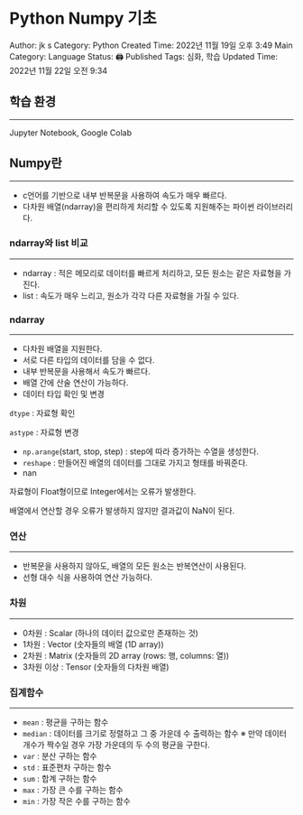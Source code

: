 # Python Numpy 기초

Author: jk s
Category: Python
Created Time: 2022년 11월 19일 오후 3:49
Main Category: Language
Status: 🖨 Published
Tags: 심화, 학습
Updated Time: 2022년 11월 22일 오전 9:34

## 학습 환경

---

Jupyter Notebook, Google Colab

## Numpy란

---

- c언어를 기반으로 내부 반복문을 사용하여 속도가 매우 빠르다.
- 다차원 배열(ndarray)을 편리하게 처리할 수 있도록 지원해주는 파이썬 라이브러리다.

### ndarray와 list 비교

---

- ndarray : 적은 메모리로 데이터를 빠르게 처리하고, 모든 원소는 같은 자료형을 가진다.
- list : 속도가 매우 느리고, 원소가 각각 다른 자료형을 가질 수 있다.

### ndarray

---

- 다차원 배열을 지원한다.
- 서로 다른 타입의 데이터를 담을 수 없다.
- 내부 반복문을 사용해서 속도가 빠르다.
- 배열 간에 산술 연산이 가능하다.
- 데이터 타입 확인 및 변경

`dtype` : 자료형 확인

`astype` : 자료형 변경

- `np.arange`(start, stop, step) : step에 따라 증가하는 수열을 생성한다.
- `reshape` : 만들어진 배열의 데이터를 그대로 가지고 형태를 바꿔준다.
- nan

자료형이 Float형이므로 Integer에서는 오류가 발생한다.

배열에서 연산할 경우 오류가 발생하지 않지만 결과값이 NaN이 된다.

### 연산

---

- 반복문을 사용하지 않아도, 배열의 모든 원소는 반복연산이 사용된다.
- 선형 대수 식을 사용하여 연산 가능하다.

### 차원

---

- 0차원 : Scalar (하나의 데이터 값으로만 존재하는 것)
- 1차원 : Vector (숫자들의 배열 (1D array))
- 2차원 : Matrix (숫자들의 2D array (rows: 행, columns: 열))
- 3차원 이상 : Tensor (숫자들의 다차원 배열)

### 집계함수

---

- `mean` : 평균을 구하는 함수
- `median` : 데이터를 크기로 정렬하고 그 중 가운데 수 출력하는 함수
※ 만약 데이터 개수가 짝수일 경우 가장 가운데의 두 수의 평균을 구한다.
- `var` : 분산 구하는 함수
- `std` : 표준편차 구하는 함수
- `sum` : 합계 구하는 함수
- `max` : 가장 큰 수를 구하는 함수
- `min` : 가장 작은 수를 구하는 함수